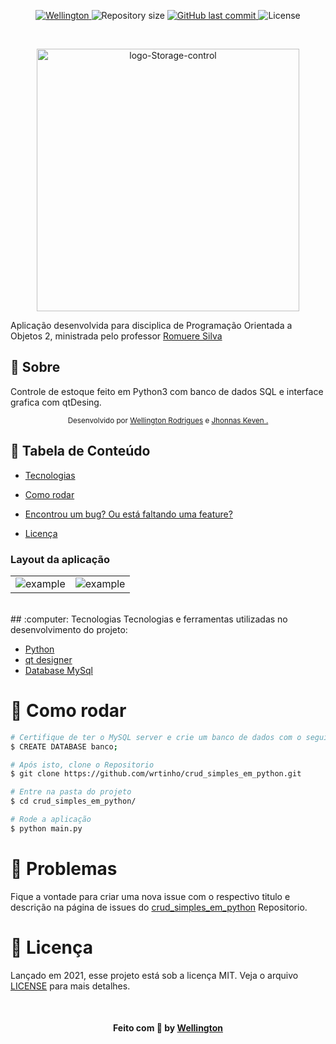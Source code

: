 

<p align="center">	
   <a href="https://www.linkedin.com/in/wellington123/">
      <img alt="Wellington" src="https://img.shields.io/badge/-Wellington123-5965e0?style=flat&logo=Linkedin&logoColor=white" />
   </a>
  <img alt="Repository size" src="https://img.shields.io/github/repo-size/wrtinho/crud_simples_em_python?color=5863d2">

  <a href="https://github.com/wrtinho/crud_simples_em_python/commits/master">
    <img alt="GitHub last commit" src="https://img.shields.io/github/last-commit/wrtinho/crud_simples_em_python?color=5863d2">
  </a> 
  <img alt="License" src="https://img.shields.io/badge/license-MIT-5965e0">

</p>
   <br>



<p align="center">
   <img src="https://github.com/wrtinho/crud_simples_em_python/blob/master/imagens/logo.png" alt="logo-Storage-control" width="420"/>

</p>

 
Aplicação desenvolvida para disciplica de Programação Orientada a Objetos 2, ministrada pelo professor  [Romuere Silva](https://github.com/romuere) 


## 📖 Sobre 


Controle de estoque feito em Python3 com banco de dados SQL e interface grafica com qtDesing.



<div align="center">
   <sub>Desenvolvido por 
    <a href="https://github.com/wrtinho">Wellington Rodrigues</a> e
    <a href="https://github.com/J-Keven">Jhonnas Keven
.</a>
  </sub>
</div>

## :pushpin: Tabela de Conteúdo

* [Tecnologias](#computer-tecnologias)
* [Como rodar](#construction_worker-como-rodar)
* [Encontrou um bug? Ou está faltando uma feature?](#bug-problemas)

* [Licença](#memo-licença)

### Layout da aplicação

|  |  |
|----------|----------|
| ![example](https://github.com/wrtinho/crud_simples_em_python/blob/master/imagens/gif1.gif) |  ![example](https://github.com/wrtinho/crud_simples_em_python/blob/master/imagens/gif1.gif) |


<br>
## :computer: Tecnologias
Tecnologias e ferramentas utilizadas no desenvolvimento do projeto:

* [Python](https://www.python.org/)
* [qt designer](https://pythonbasics.org/qt-designer-python/) 
* [Database MySql](https://www.w3schools.com/python/python_mysql_getstarted.asp) 



# :construction_worker: Como rodar

```bash
# Certifique de ter o MySQL server e crie um banco de dados com o seguinte comando:
$ CREATE DATABASE banco;

# Após isto, clone o Repositorio
$ git clone https://github.com/wrtinho/crud_simples_em_python.git

# Entre na pasta do projeto
$ cd crud_simples_em_python/ 

# Rode a aplicação
$ python main.py

```


# :bug: Problemas

Fique a vontade para criar uma nova issue com o respectivo titulo e descrição na página de issues do [crud_simples_em_python](https://github.com/wrtinho/crud_simples_em_python/issues) Repositorio.


# :memo: Licença

Lançado em 2021, esse projeto está sob a licença MIT. 
Veja o arquivo [LICENSE](./LICENSE) para mais detalhes.


<br>

<h4 align="center">
    Feito com 💜 by <a href="https://www.linkedin.com/in/wellington123/" target="_blank">Wellington </a>
</h4>

